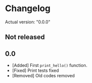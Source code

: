# Changelog

Actual version: "0.0.0"

## Not released

## 0.0

* [Added] First `print_hello()` function.
* [Fixed] Print tests fixed
* [Removed] Old codes removed
